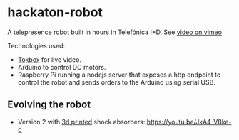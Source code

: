 hackaton-robot
==

A telepresence robot built in hours in Telefónica I+D. See [video on vimeo](https://vimeo.com/186282783)

Technologies used:
* [Tokbox](https://tokbox.com/) for live video.
* Arduino to control DC motors.
* Raspberry Pi running a nodejs server that exposes a http endpoint to control the robot and sends orders to the Arduino using serial USB.

Evolving the robot
--

* Version 2 with [3d printed](./3DParts) shock absorbers: https://youtu.be/JkA4-V8ke-c
